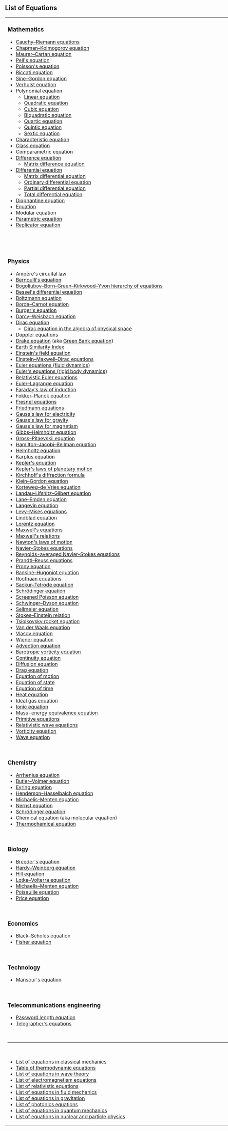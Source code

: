 <h2> List of Equations </h2>


<table class="multicol" style="width: 803px;">
<tbody>
<tr>
<td style="width: 793px;">
<h3><span id="Mathematics" class="mw-headline">Mathematics</span></h3>
<ul>
<li><a title="Cauchy&ndash;Riemann equations" href="https://en.wikipedia.org/wiki/Cauchy%E2%80%93Riemann_equations">Cauchy&ndash;Riemann equations</a></li>
<li><a title="Chapman&ndash;Kolmogorov equation" href="https://en.wikipedia.org/wiki/Chapman%E2%80%93Kolmogorov_equation">Chapman&ndash;Kolmogorov equation</a></li>
<li><a class="mw-redirect" title="Maurer&ndash;Cartan equation" href="https://en.wikipedia.org/wiki/Maurer%E2%80%93Cartan_equation">Maurer&ndash;Cartan equation</a></li>
<li><a title="Pell's equation" href="https://en.wikipedia.org/wiki/Pell%27s_equation">Pell's equation</a></li>
<li><a title="Poisson's equation" href="https://en.wikipedia.org/wiki/Poisson%27s_equation">Poisson's equation</a></li>
<li><a title="Riccati equation" href="https://en.wikipedia.org/wiki/Riccati_equation">Riccati equation</a></li>
<li><a class="mw-redirect" title="Sine&ndash;Gordon equation" href="https://en.wikipedia.org/wiki/Sine%E2%80%93Gordon_equation">Sine&ndash;Gordon equation</a></li>
<li><a class="mw-redirect" title="Verhulst equation" href="https://en.wikipedia.org/wiki/Verhulst_equation">Verhulst equation</a></li>
<li><a class="mw-redirect" title="Polynomial equation" href="https://en.wikipedia.org/wiki/Polynomial_equation">Polynomial equation</a>
<ul>
<li><a title="Linear equation" href="https://en.wikipedia.org/wiki/Linear_equation">Linear equation</a></li>
<li><a title="Quadratic equation" href="https://en.wikipedia.org/wiki/Quadratic_equation">Quadratic equation</a></li>
<li><a title="Cubic equation" href="https://en.wikipedia.org/wiki/Cubic_equation">Cubic equation</a></li>
<li><a class="mw-redirect" title="Biquadratic equation" href="https://en.wikipedia.org/wiki/Biquadratic_equation">Biquadratic equation</a></li>
<li><a title="Quartic equation" href="https://en.wikipedia.org/wiki/Quartic_equation">Quartic equation</a></li>
<li><a class="mw-redirect" title="Quintic equation" href="https://en.wikipedia.org/wiki/Quintic_equation">Quintic equation</a></li>
<li><a title="Sextic equation" href="https://en.wikipedia.org/wiki/Sextic_equation">Sextic equation</a></li>
</ul>
</li>
<li><a class="mw-redirect mw-disambig" title="Characteristic equation (disambiguation)" href="https://en.wikipedia.org/wiki/Characteristic_equation_(disambiguation)">Characteristic equation</a></li>
<li><a class="mw-redirect" title="Class equation" href="https://en.wikipedia.org/wiki/Class_equation">Class equation</a></li>
<li><a title="Comparametric equation" href="https://en.wikipedia.org/wiki/Comparametric_equation">Comparametric equation</a></li>
<li><a class="mw-redirect" title="Difference equation" href="https://en.wikipedia.org/wiki/Difference_equation">Difference equation</a>
<ul>
<li><a title="Matrix difference equation" href="https://en.wikipedia.org/wiki/Matrix_difference_equation">Matrix difference equation</a></li>
</ul>
</li>
<li><a title="Differential equation" href="https://en.wikipedia.org/wiki/Differential_equation">Differential equation</a>
<ul>
<li><a title="Matrix differential equation" href="https://en.wikipedia.org/wiki/Matrix_differential_equation">Matrix differential equation</a></li>
<li><a title="Ordinary differential equation" href="https://en.wikipedia.org/wiki/Ordinary_differential_equation">Ordinary differential equation</a></li>
<li><a title="Partial differential equation" href="https://en.wikipedia.org/wiki/Partial_differential_equation">Partial differential equation</a></li>
<li><a class="mw-redirect" title="" href="https://en.wikipedia.org/wiki/Total_differential_equation">Total differential equation</a></li>
</ul>
</li>
<li><a title="Diophantine equation" href="https://en.wikipedia.org/wiki/Diophantine_equation">Diophantine equation</a></li>
<li><a title="Equation" href="https://en.wikipedia.org/wiki/Equation">Equation</a></li>
<li><a title="Modular equation" href="https://en.wikipedia.org/wiki/Modular_equation">Modular equation</a></li>
<li><a title="Parametric equation" href="https://en.wikipedia.org/wiki/Parametric_equation">Parametric equation</a></li>
<li><a title="Replicator equation" href="https://en.wikipedia.org/wiki/Replicator_equation">Replicator equation</a></li>
</ul>
<p>&nbsp;</p>
<p>&nbsp;</p>
<h3><span id="Physics_2" class="mw-headline">Physics</span></h3>
<ul>
<li><a title="Amp&egrave;re's circuital law" href="https://en.wikipedia.org/wiki/Amp%C3%A8re%27s_circuital_law">Amp&egrave;re's circuital law</a></li>
<li><a class="mw-redirect" title="Bernoulli's equation" href="https://en.wikipedia.org/wiki/Bernoulli%27s_equation">Bernoulli's equation</a></li>
<li><a title="BBGKY hierarchy" href="https://en.wikipedia.org/wiki/BBGKY_hierarchy">Bogoliubov&ndash;Born&ndash;Green&ndash;Kirkwood&ndash;Yvon hierarchy of equations</a></li>
<li><a class="mw-redirect" title="Bessel's differential equation" href="https://en.wikipedia.org/wiki/Bessel%27s_differential_equation">Bessel's differential equation</a></li>
<li><a title="Boltzmann equation" href="https://en.wikipedia.org/wiki/Boltzmann_equation">Boltzmann equation</a></li>
<li><a title="Borda&ndash;Carnot equation" href="https://en.wikipedia.org/wiki/Borda%E2%80%93Carnot_equation">Borda&ndash;Carnot equation</a></li>
<li><a class="mw-redirect" title="Burger's equation" href="https://en.wikipedia.org/wiki/Burger%27s_equation">Burger's equation</a></li>
<li><a title="Darcy&ndash;Weisbach equation" href="https://en.wikipedia.org/wiki/Darcy%E2%80%93Weisbach_equation">Darcy&ndash;Weisbach equation</a></li>
<li><a title="Dirac equation" href="https://en.wikipedia.org/wiki/Dirac_equation">Dirac equation</a>
<ul>
<li><a title="Dirac equation in the algebra of physical space" href="https://en.wikipedia.org/wiki/Dirac_equation_in_the_algebra_of_physical_space">Dirac equation in the algebra of physical space</a></li>
</ul>
</li>
<li><a class="mw-redirect" title="Doppler equations" href="https://en.wikipedia.org/wiki/Doppler_equations">Doppler equations</a></li>
<li><a title="Drake equation" href="https://en.wikipedia.org/wiki/Drake_equation">Drake equation</a>&nbsp;(aka&nbsp;<a class="mw-redirect" title="Green Bank equation" href="https://en.wikipedia.org/wiki/Green_Bank_equation">Green Bank equation</a>)</li>
<li><a title="Earth Similarity Index" href="https://en.wikipedia.org/wiki/Earth_Similarity_Index">Earth Similarity Index</a></li>
<li><a class="mw-redirect" title="Einstein's field equation" href="https://en.wikipedia.org/wiki/Einstein%27s_field_equation">Einstein's field equation</a></li>
<li><a title="Einstein&ndash;Maxwell&ndash;Dirac equations" href="https://en.wikipedia.org/wiki/Einstein%E2%80%93Maxwell%E2%80%93Dirac_equations">Einstein&ndash;Maxwell&ndash;Dirac equations</a></li>
<li><a title="Euler equations (fluid dynamics)" href="https://en.wikipedia.org/wiki/Euler_equations_(fluid_dynamics)">Euler equations (fluid dynamics)</a></li>
<li><a title="Euler's equations (rigid body dynamics)" href="https://en.wikipedia.org/wiki/Euler%27s_equations_(rigid_body_dynamics)">Euler's equations (rigid body dynamics)</a></li>
<li><a title="Relativistic Euler equations" href="https://en.wikipedia.org/wiki/Relativistic_Euler_equations">Relativistic Euler equations</a></li>
<li><a title="Euler&ndash;Lagrange equation" href="https://en.wikipedia.org/wiki/Euler%E2%80%93Lagrange_equation">Euler&ndash;Lagrange equation</a></li>
<li><a title="Faraday's law of induction" href="https://en.wikipedia.org/wiki/Faraday%27s_law_of_induction">Faraday's law of induction</a></li>
<li><a title="Fokker&ndash;Planck equation" href="https://en.wikipedia.org/wiki/Fokker%E2%80%93Planck_equation">Fokker&ndash;Planck equation</a></li>
<li><a title="Fresnel equations" href="https://en.wikipedia.org/wiki/Fresnel_equations">Fresnel equations</a></li>
<li><a title="Friedmann equations" href="https://en.wikipedia.org/wiki/Friedmann_equations">Friedmann equations</a></li>
<li><a title="Gauss's law" href="https://en.wikipedia.org/wiki/Gauss%27s_law">Gauss's law for electricity</a></li>
<li><a title="Gauss's law for gravity" href="https://en.wikipedia.org/wiki/Gauss%27s_law_for_gravity">Gauss's law for gravity</a></li>
<li><a title="Gauss's law for magnetism" href="https://en.wikipedia.org/wiki/Gauss%27s_law_for_magnetism">Gauss's law for magnetism</a></li>
<li><a title="Gibbs&ndash;Helmholtz equation" href="https://en.wikipedia.org/wiki/Gibbs%E2%80%93Helmholtz_equation">Gibbs&ndash;Helmholtz equation</a></li>
<li><a title="Gross&ndash;Pitaevskii equation" href="https://en.wikipedia.org/wiki/Gross%E2%80%93Pitaevskii_equation">Gross&ndash;Pitaevskii equation</a></li>
<li><a title="Hamilton&ndash;Jacobi&ndash;Bellman equation" href="https://en.wikipedia.org/wiki/Hamilton%E2%80%93Jacobi%E2%80%93Bellman_equation">Hamilton&ndash;Jacobi&ndash;Bellman equation</a></li>
<li><a title="Helmholtz equation" href="https://en.wikipedia.org/wiki/Helmholtz_equation">Helmholtz equation</a></li>
<li><a title="Karplus equation" href="https://en.wikipedia.org/wiki/Karplus_equation">Karplus equation</a></li>
<li><a title="Kepler's equation" href="https://en.wikipedia.org/wiki/Kepler%27s_equation">Kepler's equation</a></li>
<li><a title="Kepler's laws of planetary motion" href="https://en.wikipedia.org/wiki/Kepler%27s_laws_of_planetary_motion">Kepler's laws of planetary motion</a></li>
<li><a title="Kirchhoff's diffraction formula" href="https://en.wikipedia.org/wiki/Kirchhoff%27s_diffraction_formula">Kirchhoff's diffraction formula</a></li>
<li><a title="Klein&ndash;Gordon equation" href="https://en.wikipedia.org/wiki/Klein%E2%80%93Gordon_equation">Klein&ndash;Gordon equation</a></li>
<li><a title="Korteweg&ndash;de Vries equation" href="https://en.wikipedia.org/wiki/Korteweg%E2%80%93de_Vries_equation">Korteweg&ndash;de Vries equation</a></li>
<li><a title="Landau&ndash;Lifshitz&ndash;Gilbert equation" href="https://en.wikipedia.org/wiki/Landau%E2%80%93Lifshitz%E2%80%93Gilbert_equation">Landau&ndash;Lifshitz&ndash;Gilbert equation</a></li>
<li><a title="Lane&ndash;Emden equation" href="https://en.wikipedia.org/wiki/Lane%E2%80%93Emden_equation">Lane&ndash;Emden equation</a></li>
<li><a title="Langevin equation" href="https://en.wikipedia.org/wiki/Langevin_equation">Langevin equation</a></li>
<li><a title="Levy&ndash;Mises equations" href="https://en.wikipedia.org/wiki/Levy%E2%80%93Mises_equations">Levy&ndash;Mises equations</a></li>
<li><a class="mw-redirect" title="Lindblad equation" href="https://en.wikipedia.org/wiki/Lindblad_equation">Lindblad equation</a></li>
<li><a class="mw-redirect" title="Lorentz equation" href="https://en.wikipedia.org/wiki/Lorentz_equation">Lorentz equation</a></li>
<li><a title="Maxwell's equations" href="https://en.wikipedia.org/wiki/Maxwell%27s_equations">Maxwell's equations</a></li>
<li><a class="mw-redirect" title="Maxwell's relations" href="https://en.wikipedia.org/wiki/Maxwell%27s_relations">Maxwell's relations</a></li>
<li><a title="Newton's laws of motion" href="https://en.wikipedia.org/wiki/Newton%27s_laws_of_motion">Newton's laws of motion</a></li>
<li><a title="Navier&ndash;Stokes equations" href="https://en.wikipedia.org/wiki/Navier%E2%80%93Stokes_equations">Navier&ndash;Stokes equations</a></li>
<li><a title="Reynolds-averaged Navier&ndash;Stokes equations" href="https://en.wikipedia.org/wiki/Reynolds-averaged_Navier%E2%80%93Stokes_equations">Reynolds-averaged Navier&ndash;Stokes equations</a></li>
<li><a class="new" title="Prandtl&ndash;Reuss equations (page does not exist)" href="https://en.wikipedia.org/w/index.php?title=Prandtl%E2%80%93Reuss_equations&amp;action=edit&amp;redlink=1">Prandtl&ndash;Reuss equations</a></li>
<li><a title="Prony equation" href="https://en.wikipedia.org/wiki/Prony_equation">Prony equation</a></li>
<li><a class="mw-redirect" title="Rankine&ndash;Hugoniot equation" href="https://en.wikipedia.org/wiki/Rankine%E2%80%93Hugoniot_equation">Rankine&ndash;Hugoniot equation</a></li>
<li><a title="Roothaan equations" href="https://en.wikipedia.org/wiki/Roothaan_equations">Roothaan equations</a></li>
<li><a title="Sackur&ndash;Tetrode equation" href="https://en.wikipedia.org/wiki/Sackur%E2%80%93Tetrode_equation">Sackur&ndash;Tetrode equation</a></li>
<li><a title="Schr&ouml;dinger equation" href="https://en.wikipedia.org/wiki/Schr%C3%B6dinger_equation">Schr&ouml;dinger equation</a></li>
<li><a title="Screened Poisson equation" href="https://en.wikipedia.org/wiki/Screened_Poisson_equation">Screened Poisson equation</a></li>
<li><a title="Schwinger&ndash;Dyson equation" href="https://en.wikipedia.org/wiki/Schwinger%E2%80%93Dyson_equation">Schwinger&ndash;Dyson equation</a></li>
<li><a title="Sellmeier equation" href="https://en.wikipedia.org/wiki/Sellmeier_equation">Sellmeier equation</a></li>
<li><a class="mw-redirect" title="Stokes&ndash;Einstein relation" href="https://en.wikipedia.org/wiki/Stokes%E2%80%93Einstein_relation">Stokes&ndash;Einstein relation</a></li>
<li><a title="Tsiolkovsky rocket equation" href="https://en.wikipedia.org/wiki/Tsiolkovsky_rocket_equation">Tsiolkovsky rocket equation</a></li>
<li><a title="Van der Waals equation" href="https://en.wikipedia.org/wiki/Van_der_Waals_equation">Van der Waals equation</a></li>
<li><a title="Vlasov equation" href="https://en.wikipedia.org/wiki/Vlasov_equation">Vlasov equation</a></li>
<li><a title="Wiener equation" href="https://en.wikipedia.org/wiki/Wiener_equation">Wiener equation</a></li>
<li><a class="mw-redirect" title="Advection equation" href="https://en.wikipedia.org/wiki/Advection_equation">Advection equation</a></li>
<li><a title="Barotropic vorticity equation" href="https://en.wikipedia.org/wiki/Barotropic_vorticity_equation">Barotropic vorticity equation</a></li>
<li><a title="Continuity equation" href="https://en.wikipedia.org/wiki/Continuity_equation">Continuity equation</a></li>
<li><a title="Diffusion equation" href="https://en.wikipedia.org/wiki/Diffusion_equation">Diffusion equation</a></li>
<li><a title="Drag equation" href="https://en.wikipedia.org/wiki/Drag_equation">Drag equation</a></li>
<li><a class="mw-redirect" title="Equation of motion" href="https://en.wikipedia.org/wiki/Equation_of_motion">Equation of motion</a></li>
<li><a title="Equation of state" href="https://en.wikipedia.org/wiki/Equation_of_state">Equation of state</a></li>
<li><a title="Equation of time" href="https://en.wikipedia.org/wiki/Equation_of_time">Equation of time</a></li>
<li><a title="Heat equation" href="https://en.wikipedia.org/wiki/Heat_equation">Heat equation</a></li>
<li><a class="mw-redirect" title="Ideal gas equation" href="https://en.wikipedia.org/wiki/Ideal_gas_equation">Ideal gas equation</a></li>
<li><a class="mw-redirect" title="Ionic equation" href="https://en.wikipedia.org/wiki/Ionic_equation">Ionic equation</a></li>
<li><a class="mw-redirect" title="Mass-energy equivalence" href="https://en.wikipedia.org/wiki/Mass-energy_equivalence">Mass-energy equivalence equation</a></li>
<li><a title="Primitive equations" href="https://en.wikipedia.org/wiki/Primitive_equations">Primitive equations</a></li>
<li><a title="Relativistic wave equations" href="https://en.wikipedia.org/wiki/Relativistic_wave_equations">Relativistic wave equations</a></li>
<li><a title="Vorticity equation" href="https://en.wikipedia.org/wiki/Vorticity_equation">Vorticity equation</a></li>
<li><a title="Wave equation" href="https://en.wikipedia.org/wiki/Wave_equation">Wave equation</a></li>
</ul>
<p>&nbsp;</p>
<h3><span id="Chemistry" class="mw-headline">Chemistry</span></h3>
<ul>
<li><a title="Arrhenius equation" href="https://en.wikipedia.org/wiki/Arrhenius_equation">Arrhenius equation</a></li>
<li><a title="Butler&ndash;Volmer equation" href="https://en.wikipedia.org/wiki/Butler%E2%80%93Volmer_equation">Butler&ndash;Volmer equation</a></li>
<li><a title="Eyring equation" href="https://en.wikipedia.org/wiki/Eyring_equation">Eyring equation</a></li>
<li><a title="Henderson&ndash;Hasselbalch equation" href="https://en.wikipedia.org/wiki/Henderson%E2%80%93Hasselbalch_equation">Henderson&ndash;Hasselbalch equation</a></li>
<li><a class="mw-redirect" title="Michaelis&ndash;Menten equation" href="https://en.wikipedia.org/wiki/Michaelis%E2%80%93Menten_equation">Michaelis&ndash;Menten equation</a></li>
<li><a title="Nernst equation" href="https://en.wikipedia.org/wiki/Nernst_equation">Nernst equation</a></li>
<li><a title="Schr&ouml;dinger equation" href="https://en.wikipedia.org/wiki/Schr%C3%B6dinger_equation">Schr&ouml;dinger equation</a></li>
<li><a title="Chemical equation" href="https://en.wikipedia.org/wiki/Chemical_equation">Chemical equation</a>&nbsp;(aka&nbsp;<a class="mw-redirect" title="Molecular equation" href="https://en.wikipedia.org/wiki/Molecular_equation">molecular equation</a>)</li>
<li><a title="Thermochemical equation" href="https://en.wikipedia.org/wiki/Thermochemical_equation">Thermochemical equation</a></li>
</ul>
<p>&nbsp;</p>
<h3><span id="Biology" class="mw-headline">Biology</span></h3>
<ul>
<li><a title="Heritability" href="https://en.wikipedia.org/wiki/Heritability">Breeder's equation</a></li>
<li><a class="new" title="Hardy&ndash;Weinberg equation (page does not exist)" href="https://en.wikipedia.org/w/index.php?title=Hardy%E2%80%93Weinberg_equation&amp;action=edit&amp;redlink=1">Hardy&ndash;Weinberg equation</a></li>
<li><a title="Hill equation (biochemistry)" href="https://en.wikipedia.org/wiki/Hill_equation_(biochemistry)">Hill equation</a></li>
<li><a class="mw-redirect" title="Lotka&ndash;Volterra equation" href="https://en.wikipedia.org/wiki/Lotka%E2%80%93Volterra_equation">Lotka&ndash;Volterra equation</a></li>
<li><a title="Michaelis&ndash;Menten kinetics" href="https://en.wikipedia.org/wiki/Michaelis%E2%80%93Menten_kinetics">Michaelis&ndash;Menten equation</a></li>
<li><a class="mw-redirect" title="Poiseuille equation" href="https://en.wikipedia.org/wiki/Poiseuille_equation">Poiseuille equation</a></li>
<li><a title="Price equation" href="https://en.wikipedia.org/wiki/Price_equation">Price equation</a></li>
</ul>
<p>&nbsp;</p>
<h3><span id="Economics" class="mw-headline">Economics</span></h3>
<ul>
<li><a title="Black&ndash;Scholes equation" href="https://en.wikipedia.org/wiki/Black%E2%80%93Scholes_equation">Black&ndash;Scholes equation</a></li>
<li><a title="Fisher equation" href="https://en.wikipedia.org/wiki/Fisher_equation">Fisher equation</a></li>
</ul>
<p>&nbsp;</p>
<h3><span id="Technology" class="mw-headline">Technology</span></h3>
<ul>
<li><a class="new" title="Mansour's equation (page does not exist)" href="https://en.wikipedia.org/w/index.php?title=Mansour%27s_equation&amp;action=edit&amp;redlink=1">Mansour's equation</a></li>
</ul>
<p>&nbsp;</p>
<h3><span id="Telecommunications_engineering" class="mw-headline">Telecommunications engineering</span></h3>
<ul>
<li><a class="mw-redirect" title="Password length equation" href="https://en.wikipedia.org/wiki/Password_length_equation">Password length equation</a></li>
<li><a title="Telegrapher's equations" href="https://en.wikipedia.org/wiki/Telegrapher%27s_equations">Telegrapher's equations</a></li>
</ul>
<p>&nbsp;</p>
  <hr>
<p>&nbsp;</p>
<ul>
<li><a title="" href="https://en.wikipedia.org/wiki/List_of_equations_in_classical_mechanics">List of equations in classical mechanics</a></li>
<li><a title="Table of thermodynamic equations" href="https://en.wikipedia.org/wiki/Table_of_thermodynamic_equations">Table of thermodynamic equations</a></li>
<li><a title="List of equations in wave theory" href="https://en.wikipedia.org/wiki/List_of_equations_in_wave_theory">List of equations in wave theory</a></li>
<li><a title="List of electromagnetism equations" href="https://en.wikipedia.org/wiki/List_of_electromagnetism_equations">List of electromagnetism equations</a></li>
<li><a title="List of relativistic equations" href="https://en.wikipedia.org/wiki/List_of_relativistic_equations">List of relativistic equations</a></li>
<li><a title="List of equations in fluid mechanics" href="https://en.wikipedia.org/wiki/List_of_equations_in_fluid_mechanics">List of equations in fluid mechanics</a></li>
<li><a title="List of equations in gravitation" href="https://en.wikipedia.org/wiki/List_of_equations_in_gravitation">List of equations in gravitation</a></li>
<li><a title="List of photonics equations" href="https://en.wikipedia.org/wiki/List_of_photonics_equations">List of photonics equations</a></li>
<li><a title="List of equations in quantum mechanics" href="https://en.wikipedia.org/wiki/List_of_equations_in_quantum_mechanics">List of equations in quantum mechanics</a></li>
<li><a title="List of equations in nuclear and particle physics" href="https://en.wikipedia.org/wiki/List_of_equations_in_nuclear_and_particle_physics">List of equations in nuclear and particle physics</a></li>
</ul>
</td>
</tr>
</tbody>
</table>
